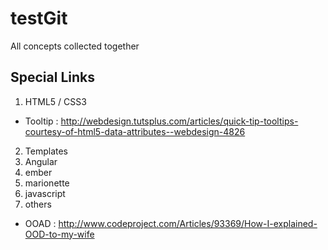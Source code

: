 testGit
=======

All concepts collected together


## Special Links ##

1. HTML5 / CSS3
  - Tooltip : http://webdesign.tutsplus.com/articles/quick-tip-tooltips-courtesy-of-html5-data-attributes--webdesign-4826
2. Templates
3. Angular
4. ember
5. marionette
6. javascript
7. others
  - OOAD : http://www.codeproject.com/Articles/93369/How-I-explained-OOD-to-my-wife
